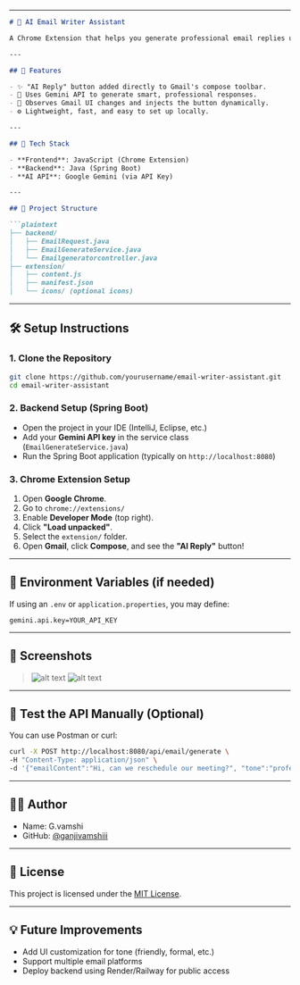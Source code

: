 

---

````markdown
# 📧 AI Email Writer Assistant

A Chrome Extension that helps you generate professional email replies using the Gemini Open API. Built with a Java Spring Boot backend and integrated seamlessly with Gmail.

---

## 🚀 Features

- ✨ "AI Reply" button added directly to Gmail's compose toolbar.
- 🧠 Uses Gemini API to generate smart, professional responses.
- 🔄 Observes Gmail UI changes and injects the button dynamically.
- ⚙️ Lightweight, fast, and easy to set up locally.

---

## 🧰 Tech Stack

- **Frontend**: JavaScript (Chrome Extension)
- **Backend**: Java (Spring Boot)
- **AI API**: Google Gemini (via API Key)

---

## 📂 Project Structure

```plaintext
├── backend/
│   ├── EmailRequest.java
│   ├── EmailGenerateService.java
│   └── Emailgeneratorcontroller.java
├── extension/
│   ├── content.js
│   ├── manifest.json
│   └── icons/ (optional icons)
````

---

## 🛠️ Setup Instructions

### 1. Clone the Repository

```bash
git clone https://github.com/yourusername/email-writer-assistant.git
cd email-writer-assistant
```

### 2. Backend Setup (Spring Boot)

* Open the project in your IDE (IntelliJ, Eclipse, etc.)
* Add your **Gemini API key** in the service class (`EmailGenerateService.java`)
* Run the Spring Boot application (typically on `http://localhost:8080`)

### 3. Chrome Extension Setup

1. Open **Google Chrome**.
2. Go to `chrome://extensions/`
3. Enable **Developer Mode** (top right).
4. Click **"Load unpacked"**.
5. Select the `extension/` folder.
6. Open **Gmail**, click **Compose**, and see the **"AI Reply"** button!

---

## 🔐 Environment Variables (if needed)

If using an `.env` or `application.properties`, you may define:

```properties
gemini.api.key=YOUR_API_KEY
```

---

## 📸 Screenshots

>![alt text](<Screenshot 2025-05-15 125031.png>)
>![alt text](image.png)
---

## 🧪 Test the API Manually (Optional)

You can use Postman or curl:

```bash
curl -X POST http://localhost:8080/api/email/generate \
-H "Content-Type: application/json" \
-d '{"emailContent":"Hi, can we reschedule our meeting?", "tone":"professional"}'
```

---

## 🙋‍♂️ Author

* Name: G.vamshi
* GitHub: [@ganjivamshiii](https://github.com/ganjivamshiii)

---

## 🪪 License

This project is licensed under the [MIT License](LICENSE).

---

## 💡 Future Improvements

* Add UI customization for tone (friendly, formal, etc.)
* Support multiple email platforms
* Deploy backend using Render/Railway for public access

```

